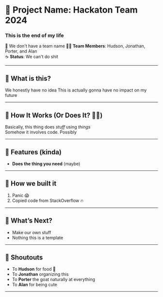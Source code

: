 # 🚀 Project Name: Hackaton Team 2024  
### This is the end of my life

🎉 We don't have a team name
👨‍💻 **Team Members**: Hudson, Jonathan, Porter, and Alan  
☕ **Status**: We can't do shit

---

## 🤔 What is this?

We honestly have no idea 
This is actually gonna have no impact on my future

---

## 🔧 How It Works (Or Does It? 🤷‍♂️)

Basically, this thing does *stuff* using *things*  
Somehow it involves code. Possibly

---

## 🚨 Features (kinda)

- **Does the thing you need** (maybe)
  
---

## 🧠 How we built it

1. Panic 😱
2. Copied code from StackOverflow 🔥

---

## 🌈 What’s Next?

- Make our own stuff
- Nothing this is a template

---

## 📢 Shoutouts

- To **Hudson** for food 🥈
- To **Jonathan** organizing this
- To **Porter** the goat naturally at everything
- To **Alan** for being cute

---
